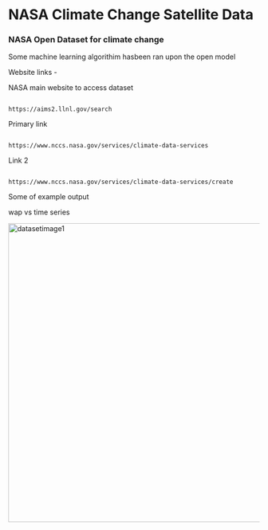 # NASA Climate Change Satellite Data

### NASA Open Dataset for climate change

Some machine learning algorithim hasbeen ran upon the open model

Website links -

NASA main website to access dataset
```

https://aims2.llnl.gov/search

```
Primary link

```

https://www.nccs.nasa.gov/services/climate-data-services

```

Link 2

```

https://www.nccs.nasa.gov/services/climate-data-services/create

```

Some of example output

wap vs time series

<img src="https://github.com/rajrupdasofficial/climatescience/blob/master/output/vertical_velocity_plot.png" alt="datasetimage1" height="600" width="900">
